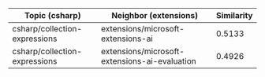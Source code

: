 | Topic (csharp) | Neighbor (extensions) | Similarity |
|-------------|-------------------|------------|
| csharp/collection-expressions | extensions/microsoft-extensions-ai | 0.5133 |
| csharp/collection-expressions | extensions/microsoft-extensions-ai-evaluation | 0.4926 |
